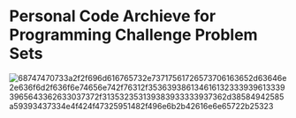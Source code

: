 # Personal Code Archieve for Programming Challenge Problem Sets
<p align="left">

  
  ![68747470733a2f2f696d616765732e73717561726573706163652d63646e2e636f6d2f636f6e74656e742f76312f3536393861346161323339396133393965643362633037372f313532353139383933333937362d38584942585a59393437334e4f424f47325951482f496e6b2b42616e6e65722b25323](https://user-images.githubusercontent.com/50957846/170506008-6a557973-a128-481b-9ecc-2adf6428f2d0.png)
